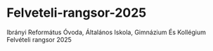 # Felveteli-rangsor-2025
Ibrányi Református Óvoda, Általános Iskola, Gimnázium És Kollégium Felvételi rangsor  2025
